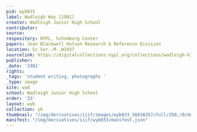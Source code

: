```yaml
---
pid: wyb033
label: Wadleigh Way [1981]
creator: Wadleigh Junior High School
contributor:
source:
respository: NYPL, Schomburg Center
papers: Jean Blackwell Hutson Research & Reference Division
location: Sc Ser.-M .W2437
sourcelink: https://digitalcollections.nypl.org/collections/wadleigh-high-school-yearbooks#/?tab=navigation
publisher:
_date: '1981'
rights:
_tags: 'student writing, photographs '
_type: image
site: wad
school: Wadleigh Junior High School
order: '33'
layout: wyb
collection: yb
thumbnail: "/img/derivatives/iiif/images/wyb033_56638357/full/250,/0/default.jpg"
manifest: "/img/derivatives/iiif/wyb033/manifest.json"
---
```

